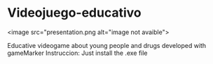 # Videojuego-educativo
<image src="presentation.png alt="image not avaible">
<p>
Educative videogame about young people and drugs developed with gameMarker
Instruccion:
  Just install the .exe file
</p>  
